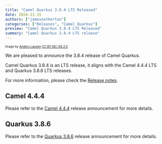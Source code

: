 ```yaml
---
title: "Camel Quarkus 3.8.4 LTS Released"
date: 2024-11-15
authors: ["jamesnetherton"]
categories: ["Releases", "Camel Quarkus"]
preview: "Camel Quarkus 3.8.4 LTS Released"
summary: "Camel Quarkus 3.8.4 LTS release"
---
```


<sub><sup>Image by <a href="https://www.flickr.com/photos/lanzen/5984113332">Anders Lanzen</a> <a href="https://creativecommons.org/licenses/by-nc-sa/2.0">CC BY-NC-SA 2.0</a></sup></sub>

We are pleased to announce the 3.8.4 release of Camel Quarkus.

Camel Quarkus 3.8.4 is an LTS release, it aligns with the Camel 4.4.4 LTS and Quarkus 3.8.6 LTS releases.

For more information, please check the [Release notes](/releases/q-3.8.4/).

## Camel 4.4.4

Please refer to the [Camel 4.4.4](/blog/2024/10/RELEASE-4.4.4/) release announcement for more details.

## Quarkus 3.8.6

Please refer to the [Quarkus 3.8.6](https://quarkus.io/blog/quarkus-3-8-6-released/) release announcement for more details.
